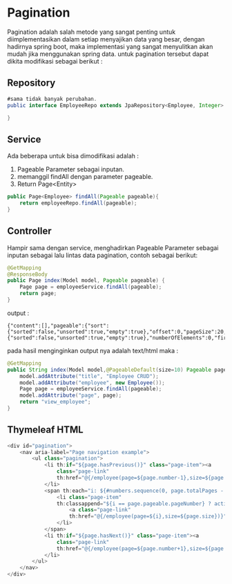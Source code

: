 # Pagination

Pagination adalah salah metode yang sangat penting untuk diimplementasikan dalam setiap menyajikan data yang besar, dengan hadirnya spring boot, maka implementasi yang sangat menyulitkan akan mudah jika menggunakan spring data. untuk pagination tersebut dapat dikita modifikasi sebagai berikut :

## Repository

```java
#sama tidak banyak perubahan.
public interface EmployeeRepo extends JpaRepository<Employee, Integer> {

}
```

## Service

Ada beberapa untuk bisa dimodifikasi adalah :

1. Pageable Parameter sebagai inputan.
2. memanggil findAll dengan parameter pageable.
3. Return Page&lt;Entity&gt;

```java
public Page<Employee> findAll(Pageable pageable){
    return employeeRepo.findAll(pageable);
}
```

## Controller

Hampir sama dengan service, menghadirkan Pageable Parameter sebagai inputan sebagai lalu lintas data pagination, contoh sebagai berikut:

```java
@GetMapping
@ResponseBody
public Page index(Model model, Pageable pageable) {
    Page page = employeeService.findAll(pageable);
    return page;
}
```

output :

```
{"content":[],"pageable":{"sort":{"sorted":false,"unsorted":true,"empty":true},"offset":0,"pageSize":20,"pageNumber":0,"unpaged":false,"paged":true},"totalElements":0,"last":true,"totalPages":0,"size":20,"number":0,"sort":{"sorted":false,"unsorted":true,"empty":true},"numberOfElements":0,"first":true,"empty":true}
```

pada hasil menginginkan output nya adalah text/html maka : 

```java
@GetMapping
public String index(Model model,@PageableDefault(size=10) Pageable pageable) {
	model.addAttribute("title", "Employee CRUD");
	model.addAttribute("employee", new Employee());
	Page page = employeeService.findAll(pageable);
	model.addAttribute("page", page);
	return "view_employee";
}
```

## Thymeleaf HTML

```java
<div id="pagination">
    <nav aria-label="Page navigation example">
        <ul class="pagination">
            <li th:if="${page.hasPrevious()}" class="page-item"><a
                class="page-link"
                th:href="@{/employee(page=${page.number-1},size=${page.size})}">Previous</a>
            </li>
            <span th:each="i: ${#numbers.sequence(0, page.totalPages - 1)}">
                <li class="page-item"
                th:classappend="${i == page.pageable.pageNumber} ? active">
                    <a class="page-link"
                    th:href="@{/employee(page=${i},size=${page.size})}">[[${i}+1]]</a>
                </li>
            </span>
            <li th:if="${page.hasNext()}" class="page-item"><a
                class="page-link"
                th:href="@{/employee(page=${page.number+1},size=${page.size})}">Next</a>
            </li>
        </ul>
    </nav>
</div>
```



